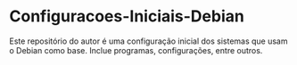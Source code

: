 # Configuracoes-Iniciais-Debian
 Este repositório do autor é uma configuração inicial dos sistemas que usam o Debian como base. Inclue programas, configurações, entre outros.
